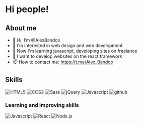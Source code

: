 # Hi people!
## About me
- 👋 Hi, I’m @AlexBandco
- 👀 I’m interested in web design and web development
- 🌱 Now I'm learning javascript, developing sites on freelance
- 💞️ I want to develop websites on the react framework
- 📫 How to contact me: https://t.me/Alex_Bandco

<!---
AlexBandco/AlexBandco is a ✨ special ✨ repository because its `README.md` (this file) appears on your GitHub profile.
You can click the Preview link to take a look at your changes.
--->
## Skills
![HTML5](https://img.shields.io/badge/HTML5-E34F26?style=for-the-badge&logo=HTML5&logoColor=white)
![CCS3](https://img.shields.io/badge/CSS3-1572B6?style=for-the-badge&logo=CSS3&logoColor=white)
![Sass](https://img.shields.io/badge/Sass-CC6699?style=for-the-badge&logo=CSS3&logoColor=white)
![jQuery](https://img.shields.io/badge/jQuery-0769AD?style=for-the-badge&logo=jQuery&logoColor=white)
![Javascript](https://img.shields.io/badge/Javascript-F7DF1E?style=for-the-badge&logo=Javascript&logoColor=white)
![github](https://img.shields.io/badge/GitHub-000000?style=for-the-badge&logo=GitHub&logoColor=white)
### Learning and improving skills
![Javascript](https://img.shields.io/badge/Javascript-F7DF1E?style=for-the-badge&logo=Javascript&logoColor=white)
![React](https://img.shields.io/badge/React-61DAFB?style=for-the-badge&logo=React&logoColor=white)
![Node.js](https://img.shields.io/badge/Javascript-339933?style=for-the-badge&logo=Javascript&logoColor=white)
